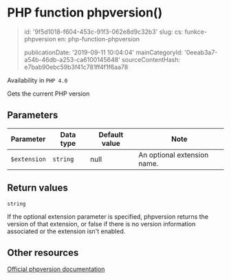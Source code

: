 PHP function phpversion()
=========================

> id: '9f5d1018-f604-453c-91f3-062e8d9c32b3'
> slug:
> 	cs: funkce-phpversion
> 	en: php-function-phpversion
> 
> publicationDate: '2019-09-11 10:04:04'
> mainCategoryId: '0eeab3a7-a54b-46db-a253-ca6100145648'
> sourceContentHash: e7bab90ebc59b3f41c781ff4f1f6aa78

Availability in `PHP 4.0`

Gets the current PHP version


Parameters
--------------

| Parameter | Data type | Default value | Note |
|-----|-----|-----|-----|
| `$extension` | `string` | null | An optional extension name. |


Return values
----------------

`string`

If the optional extension parameter is
specified, phpversion returns the version of that
extension, or false if there is no version information associated or
the extension isn't enabled.

Other resources
------------

[Official phpversion documentation](https://www.php.net/manual/en/function.phpversion.php)
